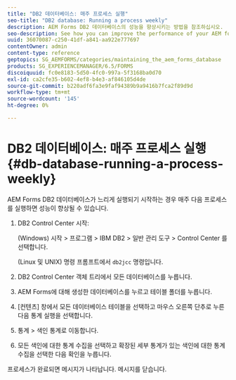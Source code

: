 ```yaml
---
title: "DB2 데이터베이스: 매주 프로세스 실행"
seo-title: "DB2 database: Running a process weekly"
description: AEM Forms DB2 데이터베이스의 성능을 향상시키는 방법을 참조하십시오.
seo-description: See how you can improve the performance of your AEM forms DB2 database.
uuid: 36070087-c250-41df-a841-aa922e777697
contentOwner: admin
content-type: reference
geptopics: SG_AEMFORMS/categories/maintaining_the_aem_forms_database
products: SG_EXPERIENCEMANAGER/6.5/FORMS
discoiquuid: fc0e8183-5d50-4fc0-997a-5f3168ba0d70
exl-id: ca2cfe35-b602-4ef8-b4e3-af846105d4de
source-git-commit: b220adf6fa3e9faf94389b9a9416b7fca2f89d9d
workflow-type: tm+mt
source-wordcount: '145'
ht-degree: 0%

---
```


# DB2 데이터베이스: 매주 프로세스 실행{#db-database-running-a-process-weekly}

AEM Forms DB2 데이터베이스가 느리게 실행되기 시작하는 경우 매주 다음 프로세스를 실행하면 성능이 향상될 수 있습니다.

1. DB2 Control Center 시작:

   (Windows) 시작 > 프로그램 > IBM DB2 > 일반 관리 도구 > Control Center 를 선택합니다.

   (Linux 및 UNIX) 명령 프롬프트에서 `db2jcc` 명령입니다.

1. DB2 Control Center 객체 트리에서 모든 데이터베이스를 누릅니다.
1. AEM Forms에 대해 생성한 데이터베이스를 누르고 테이블 폴더를 누릅니다.
1. [컨텐츠] 창에서 모든 데이터베이스 테이블을 선택하고 마우스 오른쪽 단추로 누른 다음 통계 실행을 선택합니다.
1. 통계 > 색인 통계로 이동합니다.
1. 모든 색인에 대한 통계 수집을 선택하고 확장된 세부 통계가 있는 색인에 대한 통계 수집을 선택한 다음 확인을 누릅니다.

프로세스가 완료되면 메시지가 나타납니다. 메시지를 닫습니다.

